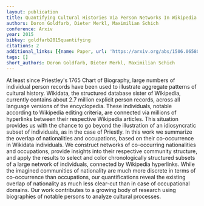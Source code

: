 ```yaml
---
layout: publication
title: Quantifying Cultural Histories Via Person Networks In Wikipedia
authors: Doron Goldfarb, Dieter Merkl, Maximilian Schich
conference: Arxiv
year: 2015
bibkey: goldfarb2015quantifying
citations: 2
additional_links: [{name: Paper, url: 'https://arxiv.org/abs/1506.06580'}]
tags: []
short_authors: Doron Goldfarb, Dieter Merkl, Maximilian Schich
---
```

At least since Priestley's 1765 Chart of Biography, large numbers of
individual person records have been used to illustrate aggregate patterns of
cultural history. Wikidata, the structured database sister of Wikipedia,
currently contains about 2.7 million explicit person records, across all
language versions of the encyclopedia. These individuals, notable according to
Wikipedia editing criteria, are connected via millions of hyperlinks between
their respective Wikipedia articles. This situation provides us with the chance
to go beyond the illustration of an idiosyncratic subset of individuals, as in
the case of Priestly. In this work we summarize the overlap of nationalities
and occupations, based on their co-occurrence in Wikidata individuals. We
construct networks of co-occurring nationalities and occupations, provide
insights into their respective community structure, and apply the results to
select and color chronologically structured subsets of a large network of
individuals, connected by Wikipedia hyperlinks. While the imagined communities
of nationality are much more discrete in terms of co-occurrence than
occupations, our quantifications reveal the existing overlap of nationality as
much less clear-cut than in case of occupational domains. Our work contributes
to a growing body of research using biographies of notable persons to analyze
cultural processes.